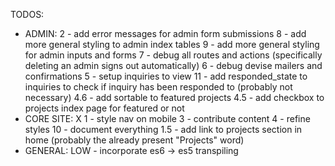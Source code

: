 TODOS:
- ADMIN:
  2 - add error messages for admin form submissions
  8 - add more general styling to admin index tables
  9 - add more general styling for admin inputs and forms
  7 - debug all routes and actions (specifically deleting an admin signs out automatically)
  6 - debug devise mailers and confirmations
  5 - setup inquiries to view
  11 - add responded_state to inquiries to check if inquiry has been responded to (probably not necessary)
  4.6 - add sortable to featured projects
  4.5 - add checkbox to projects index page for featured or not
- CORE SITE:
X 1 - style nav on mobile
  3 - contribute content
  4 - refine styles
  10 - document everything
  1.5 - add link to projects section in home (probably the already present "Projects" word)
- GENERAL:
  LOW - incorporate es6 -> es5 transpiling
